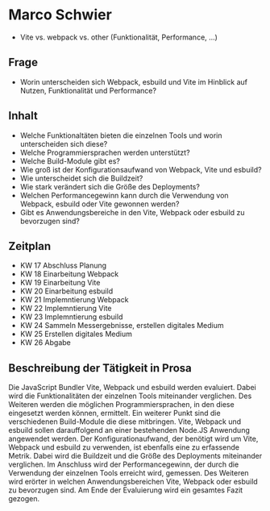 # Marco Schwier
* Vite vs. webpack vs. other (Funktionalität, Performance, ...)

## Frage
- Worin unterscheiden sich Webpack, esbuild und Vite im Hinblick auf Nutzen, Funktionalität und Performance?

## Inhalt
- Welche Funktionaltäten bieten die einzelnen Tools und worin unterscheiden sich diese?
- Welche Programmiersprachen werden unterstützt?
- Welche Build-Module gibt es?
- Wie groß ist der Konfigurationsaufwand von Webpack, Vite und esbuild?
- Wie unterscheidet sich die Buildzeit?
- Wie stark verändert sich die Größe des Deployments?
- Welchen Performancegewinn kann durch die Verwendung von Webpack, esbuild oder Vite gewonnen werden?
- Gibt es Anwendungsbereiche in den Vite, Webpack oder esbuild zu bevorzugen sind?

## Zeitplan
- KW 17 Abschluss Planung
- KW 18 Einarbeitung Webpack
- KW 19 Einarbeitung Vite
- KW 20 Einarbeitung esbuild
- KW 21 Implemntierung Webpack
- KW 22 Implemntierung Vite
- KW 23 Implemntierung esbuild
- KW 24 Sammeln Messergebnisse, erstellen digitales Medium
- KW 25 Erstellen digitales Medium
- KW 26 Abgabe

## Beschreibung der Tätigkeit in Prosa
Die JavaScript Bundler Vite, Webpack und esbuild werden evaluiert. Dabei wird die Funktionalitäten der einzelnen Tools miteinander verglichen. Des Weiteren werden die möglichen Programmiersprachen, in den diese eingesetzt werden können, ermittelt. Ein weiterer Punkt sind die verschiedenen Build-Module die diese mitbringen.
Vite, Webpack und esbuild sollen darauffolgend an einer bestehenden Node.JS Anwendung angewendet werden. Der Konfigurationaufwand, der benötigt wird um Vite, Webpack und esbuild zu verwenden, ist ebenfalls eine zu erfassende Metrik. Dabei wird die Buildzeit und die Größe des Deployments miteinander verglichen. Im Anschluss wird der Performancegewinn, der durch die Verwendung der einzelnen Tools erreicht wird, gemessen.
Des Weiteren wird erörter in welchen Anwendungsbereichen Vite, Webpack oder esbuild zu bevorzugen sind.
Am Ende der Evaluierung wird ein gesamtes Fazit gezogen.

